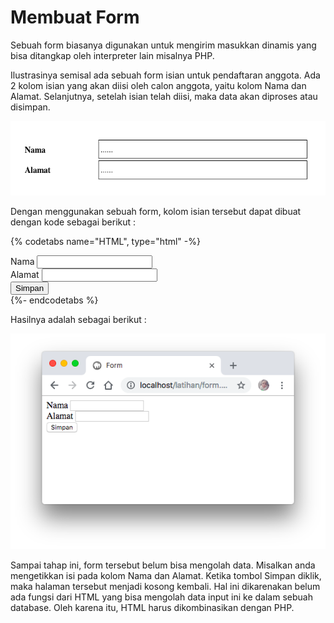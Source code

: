 # Membuat Form

Sebuah form biasanya digunakan untuk mengirim masukkan dinamis yang bisa ditangkap oleh interpreter lain misalnya PHP. 

Ilustrasinya semisal ada sebuah form isian untuk pendaftaran anggota. Ada 2 kolom isian yang akan diisi oleh calon anggota, yaitu kolom Nama dan Alamat. Selanjutnya, setelah isian telah diisi, maka data akan diproses atau disimpan.

![](../.gitbook/assets/screen-shot-2018-09-23-at-14.08.34.png)

Dengan menggunakan sebuah form, kolom isian tersebut dapat dibuat dengan kode sebagai berikut :

{% codetabs name="HTML", type="html" -%}
<!DOCTYPE html>
<html lang="en">
<head>
    <title>Form</title>
</head>
<body>
    <form action="form.html" method="get">
        Nama <input type="text" name="nama">
        <br>
        Alamat <input type="text" name="alamat">
        <br>
        <button>Simpan</button>
    </form>    
</body>
</html>
{%- endcodetabs %}

Hasilnya adalah sebagai berikut :

![](../.gitbook/assets/screen-shot-2018-09-23-at-14.18.42.png)

Sampai tahap ini, form tersebut belum bisa mengolah data. Misalkan anda mengetikkan isi pada kolom Nama dan Alamat. Ketika tombol Simpan diklik, maka halaman tersebut menjadi kosong kembali. Hal ini dikarenakan belum ada fungsi dari HTML yang bisa mengolah data input ini ke dalam sebuah database. Oleh karena itu, HTML harus dikombinasikan dengan PHP.

